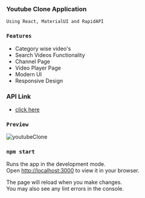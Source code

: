 ### Youtube Clone Application

    Using React, MaterialUI and RapidAPI

### `Features`

- Category wise video's
- Search Videos Functionality
- Channel Page
- Video Player Page
- Modern UI
- Responsive Design

### API Link

- [click here](https://rapidapi.com/ytdlfree/api/youtube-v31)

### `Preview`
![youtubeClone](https://user-images.githubusercontent.com/62636620/226146689-de89c6ff-acfd-4c80-b012-1f1767f3cf56.gif)


### `npm start`

Runs the app in the development mode.\
Open [http://localhost:3000](http://localhost:3000) to view it in your browser.

The page will reload when you make changes.\
You may also see any lint errors in the console.
